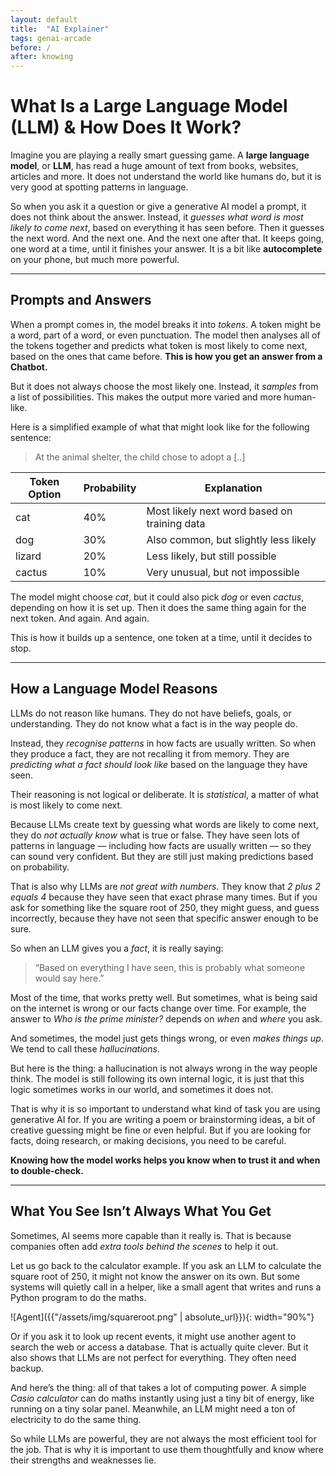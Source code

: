```yaml
---
layout: default
title:  "AI Explainer"
tags: genai-arcade
before: /
after: knowing
---
```

# What Is a Large Language Model (LLM) & How Does It Work?

Imagine you are playing a really smart guessing game. A **large language model**, or **LLM**, has read a huge amount of text from books, websites, articles and more. It does not understand the world like humans do, but it is very good at spotting patterns in language.

So when you ask it a question or give a generative AI model a prompt, it does not think about the answer. Instead, it *guesses what word is most likely to come next*, based on everything it has seen before. Then it guesses the next word. And the next one. And the next one after that. It keeps going, one word at a time, until it finishes your answer. It is a bit like **autocomplete** on your phone, but much more powerful.

---

## Prompts and Answers

When a prompt comes in, the model breaks it into *tokens*. A token might be a word, part of a word, or even punctuation. The model then analyses all of the tokens together and predicts what token is most likely to come next, based on the ones that came before. **This is how you get an answer from a Chatbot.**

But it does not always choose the most likely one. Instead, it *samples* from a list of possibilities. This makes the output more varied and more human-like.

Here is a simplified example of what that might look like for the following sentence:

> At the animal shelter, the child chose to adopt a [..] 

| Token Option | Probability | Explanation |
|--------------|-------------|-------------|
| cat          | 40%         | Most likely next word based on training data |
| dog          | 30%         | Also common, but slightly less likely |
| lizard          | 20%         | Less likely, but still possible |
| cactus       | 10%         | Very unusual, but not impossible |


The model might choose *cat*, but it could also pick *dog* or even *cactus*, depending on how it is set up. Then it does the same thing again for the next token. And again. And again.

This is how it builds up a sentence, one token at a time, until it decides to stop.

---

## How a Language Model Reasons

LLMs do not reason like humans. They do not have beliefs, goals, or understanding. They do not know what a fact is in the way people do.

Instead, they *recognise patterns* in how facts are usually written. So when they produce a fact, they are not recalling it from memory. They are *predicting what a fact should look like* based on the language they have seen.

Their reasoning is not logical or deliberate. It is *statistical*, a matter of what is most likely to come next.

Because LLMs create text by guessing what words are likely to come next, they do *not actually know* what is true or false. They have seen lots of patterns in language — including how facts are usually written — so they can sound very confident. But they are still just making predictions based on probability.

That is also why LLMs are *not great with numbers*. They know that *2 plus 2 equals 4* because they have seen that exact phrase many times. But if you ask for something like the square root of 250, they might guess, and guess incorrectly, because they have not seen that specific answer enough to be sure.

So when an LLM gives you a *fact*, it is really saying:

> “Based on everything I have seen, this is probably what someone would say here.”

Most of the time, that works pretty well. But sometimes, what is being said on the internet is wrong or our facts change over time. For example, the answer to *Who is the prime minister?* depends on *when* and *where* you ask.

And sometimes, the model just gets things wrong, or even *makes things up*. We tend to call these *hallucinations*.

But here is the thing: a hallucination is not always wrong in the way people think. The model is still following its own internal logic, it is just that this logic sometimes works in our world, and sometimes it does not.

That is why it is so important to understand what kind of task you are using generative AI for. If you are writing a poem or brainstorming ideas, a bit of creative guessing might be fine or even helpful. But if you are looking for facts, doing research, or making decisions, you need to be careful.

**Knowing how the model works helps you know when to trust it and when to double-check.**

---

## What You See Isn’t Always What You Get

Sometimes, AI seems more capable than it really is. That is because companies often add *extra tools behind the scenes* to help it out.

Let us go back to the calculator example. If you ask an LLM to calculate the square root of 250, it might not know the answer on its own. But some systems will quietly call in a helper, like a small agent that writes and runs a Python program to do the maths.

![Agent]({{"/assets/img/squareroot.png" | absolute_url}}){: width="90%"}

Or if you ask it to look up recent events, it might use another agent to search the web or access a database. That is actually quite clever. But it also shows that LLMs are not perfect for everything. They often need backup.

And here’s the thing: all of that takes a lot of computing power. A simple *Casio calculator* can do maths instantly using just a tiny bit of energy, like running on a tiny solar panel. Meanwhile, an LLM might need a ton of electricity to do the same thing.

So while LLMs are powerful, they are not always the most efficient tool for the job. That is why it is important to use them thoughtfully and know where their strengths and weaknesses lie. 
